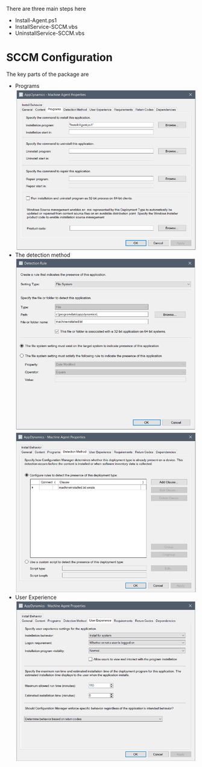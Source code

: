 There are three main steps here
* Install-Agent.ps1
* InstallService-SCCM.vbs
* UninstallService-SCCM.vbs

# SCCM Configuration

The key parts of the package are
* Programs
  ![Details](Images/SS3.PNG)
* The detection method 
  ![Details](Images/SS2.PNG)
  ![Details](Images/SS1.PNG)
* User Experience
  ![Details](Images/SS4.PNG)

